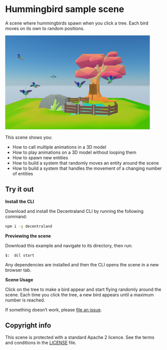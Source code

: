 # Hummingbird sample scene

A scene where hummingbirds spawn when you click a tree. Each bird moves on its own to random positions.

![](screenshot/screenshot.png)

This scene shows you: 
- How to call multiple animations in a 3D model
- How to play animations on a 3D model without looping them
- How to spawn new entities
- How to build a system that randomly moves an entity around the scene
- How to build a system that handles the movement of a changing number of entities


## Try it out

**Install the CLI**

Download and install the Decentraland CLI by running the following command:

```bash
npm i -g decentraland
```

**Previewing the scene**

Download this example and navigate to its directory, then run:

```
$:  dcl start
```

Any dependencies are installed and then the CLI opens the scene in a new browser tab.

**Scene Usage**

Click on the tree to make a bird appear and start flying randomly around the scene. Each time you click the tree, a new bird appears until a maximum number is reached.

If something doesn’t work, please [file an issue](https://github.com/decentraland-scenes/Awesome-Repository/issues/new).

## Copyright info

This scene is protected with a standard Apache 2 licence. See the terms and conditions in the [LICENSE](/LICENSE) file.
